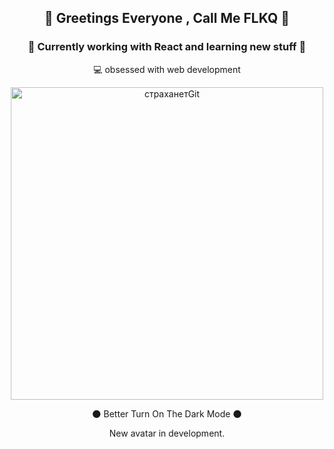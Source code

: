  ## <p align="center">👋 Greetings Everyone , Call Me FLKQ 👋</p>

### <p align="center"> 👀 Currently working with React and learning new stuff 👀</p>

<p align="center">💻 obsessed with web development</p>

<p align="center">
 <a data-flickr-embed="true" href="https://www.flickr.com/photos/191267681@N07/51068690192/in/dateposted-public/" title="страханетGit"><img src="https://live.staticflickr.com/65535/51068690192_a11fe8487b.jpg" width="500" height="500" alt="страханетGit" background="yellow"></a>
</p>
<p align="center">🌑 Better Turn On The Dark Mode 🌑</p>
<p align="center"> New avatar in development. </p>









